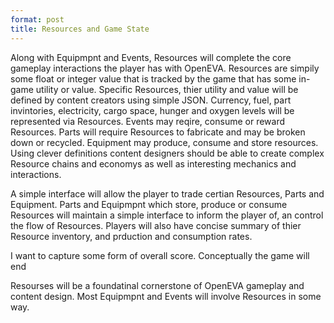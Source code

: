 ```yaml
---
format: post
title: Resources and Game State
---
```

Along with Equipmpnt and Events, Resources will complete the core gameplay interactions the player has with OpenEVA. Resources are simpily some float or integer value that is tracked by the game that has some in-game utility or value. Specific Resources, thier utility and value will be defined by content creators using simple JSON. Currency, fuel, part invintories, electricity, cargo space, hunger and oxygen levels will be represented via Resources. Events may reqire, consume or reward Resources. Parts will require Resources to fabricate and may be broken down or recycled. Equipment may produce, consume and store resources. Using clever definitions content designers should be able to create complex Resource chains and economys as well as interesting mechanics and interactions.

A simple interface will allow the player to trade certian Resources, Parts and Equipment. Parts and Equipmpnt which store, produce or consume Resources will maintain a simple interface to inform the player of, an control the flow of Resources. Players will also have concise summary of thier Resource inventory, and prduction and consumption rates.

I want to capture some form of overall score. Conceptually the game will end

Resourses will be a foundatinal cornerstone of OpenEVA gameplay and content design. Most Equipmpnt and Events will involve Resources in some way.